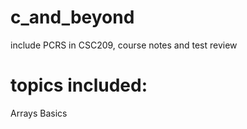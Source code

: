 # c_and_beyond
include PCRS in CSC209, course notes and test review
# topics included:
Arrays
Basics


 